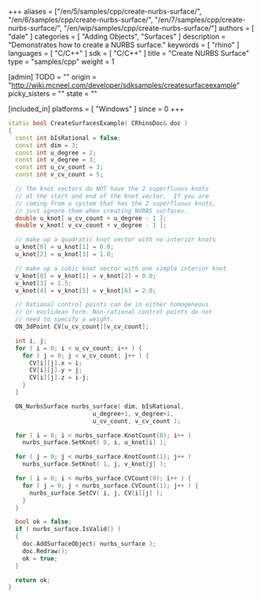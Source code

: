 +++
aliases = ["/en/5/samples/cpp/create-nurbs-surface/", "/en/6/samples/cpp/create-nurbs-surface/", "/en/7/samples/cpp/create-nurbs-surface/", "/en/wip/samples/cpp/create-nurbs-surface/"]
authors = [ "dale" ]
categories = [ "Adding Objects", "Surfaces" ]
description = "Demonstrates how to create a NURBS surface."
keywords = [ "rhino" ]
languages = [ "C/C++" ]
sdk = [ "C/C++" ]
title = "Create NURBS Surface"
type = "samples/cpp"
weight = 1

[admin]
TODO = ""
origin = "http://wiki.mcneel.com/developer/sdksamples/createsurfaceexample"
picky_sisters = ""
state = ""

[included_in]
platforms = [ "Windows" ]
since = 0
+++

```cpp
static bool CreateSurfacesExample( CRhinoDoc& doc )
{
  const int bIsRational = false;
  const int dim = 3;
  const int u_degree = 2;
  const int v_degree = 3;
  const int u_cv_count = 3;
  const int v_cv_count = 5;

  // The knot vectors do NOT have the 2 superfluous knots
  // at the start and end of the knot vector.  If you are
  // coming from a system that has the 2 superfluous knots,
  // just ignore them when creating NURBS surfaces.
  double u_knot[ u_cv_count + u_degree - 1 ];
  double v_knot[ v_cv_count + v_degree - 1 ];

  // make up a quadratic knot vector with no interior knots
  u_knot[0] = u_knot[1] = 0.0;
  u_knot[2] = u_knot[3] = 1.0;

  // make up a cubic knot vector with one simple interior knot
  v_knot[0] = v_knot[1] = v_knot[2] = 0.0;
  v_knot[3] = 1.5;
  v_knot[4] = v_knot[5] = v_knot[6] = 2.0;

  // Rational control points can be in either homogeneous
  // or euclidean form. Non-rational control points do not
  // need to specify a weight.  
  ON_3dPoint CV[u_cv_count][v_cv_count];

  int i, j;
  for ( i = 0; i < u_cv_count; i++ ) {
    for ( j = 0; j < v_cv_count; j++ ) {
      CV[i][j].x = i;
      CV[i][j].y = j;
      CV[i][j].z = i-j;
    }
  }

  ON_NurbsSurface nurbs_surface( dim, bIsRational,
                        u_degree+1, v_degree+1,
                        u_cv_count, v_cv_count );

  for ( i = 0; i < nurbs_surface.KnotCount(0); i++ )
    nurbs_surface.SetKnot( 0, i, u_knot[i] );

  for ( j = 0; j < nurbs_surface.KnotCount(1); j++ )
    nurbs_surface.SetKnot( 1, j, v_knot[j] );

  for ( i = 0; i < nurbs_surface.CVCount(0); i++ ) {
    for ( j = 0; j < nurbs_surface.CVCount(1); j++ ) {
      nurbs_surface.SetCV( i, j, CV[i][j] );
    }
  }

  bool ok = false;
  if ( nurbs_surface.IsValid() )
  {
    doc.AddSurfaceObject( nurbs_surface );
    doc.Redraw();
    ok = true;
  }

  return ok;
}
```
